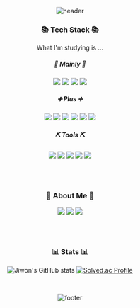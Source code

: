 <div align=center>

![header](https://capsule-render.vercel.app/api?type=wave&color=cbdd69&text=%20Jiwon-Park%20%20&height=200&fontSize=50&fontColor=6e725a)

### 📚 **Tech Stack** 📚
What I'm studying is ...
<br>
##### 📌 Mainly 📌
<img src="https://img.shields.io/badge/Java-007396?style=flat-square&logo=Java&logoColor=white"/>
<img src="https://img.shields.io/badge/Spring-6DB33F?style=flat-square&logo=Spring&logoColor=white"/>
<img src="https://img.shields.io/badge/SpringBoot-6DB33F?style=flat-square&logo=SpringBoot&logoColor=white"/>
<img src="https://img.shields.io/badge/MySQL-4479A1?style=flat-square&logo=MySQL&logoColor=white"/>

##### ➕ Plus ➕
<img src="https://img.shields.io/badge/C++-00599C?style=flat-square&logo=C%2B%2B&logoColor=white"/>
<img src="https://img.shields.io/badge/JavaScript-F7DF1E?style=flat-square&logo=JavaScript&logoColor=black"/>
<img src="https://img.shields.io/badge/jQuery-0769AD?style=flat-square&logo=jQuery&logoColor=white"/>
<img src="https://img.shields.io/badge/HTML5-E34F26?style=flat-square&logo=HTML5&logoColor=white"/>
<img src="https://img.shields.io/badge/Vue.js-4FC08D?style=flat-square&logo=Vue.js&logoColor=white"/>
<img src="https://img.shields.io/badge/BootStrap-7952B3?style=flat-square&logo=bootstrap&logoColor=white">
  
##### ⛏ Tools ⛏
<img src="https://img.shields.io/badge/EclipseIDE-2C2255?style=flat-square&logo=EclipseIDE&logoColor=white"/>
<img src="https://img.shields.io/badge/VisualStudioCode-007ACC?style=flat-square&logo=VisualStudioCode&logoColor=white"/>
<img src="https://img.shields.io/badge/AndroidStudio-3DDC84?style=flat-square&logo=AndroidStudio&logoColor=white"/>
<img src="https://img.shields.io/badge/Notion-000000?style=flat-square&logo=Notion&logoColor=white"/>
<img src="https://img.shields.io/badge/GitHub-181717?style=flat-square&logo=GitHub&logoColor=white"/>


<br><br>
### 🌿 **About Me** 🌿

<a href="mailto:jiwon0297@naver.com"><img src="https://img.shields.io/badge/Mail-EA4335?style=flat-square&logo=Gmail&logoColor=white&link=mailto:jiwon0297@naver.com"/></a>
<a href="https://blog.naver.com/PostList.naver?blogId=jiwon0297&from=postList&categoryNo=86&parentCategoryNo=86"><img src="https://img.shields.io/badge/Blog-03C75A?style=flat-square&logo=Naver&logoColor=white&link=https://blog.naver.com/PostList.naver?blogId=jiwon0297&from=postList&categoryNo=86&parentCategoryNo=86"/></a>
<a href="https://instagram.com/onpixtuxx"><img src="https://img.shields.io/badge/Instagram-E4405F?style=flat-square&logo=Instagram&logoColor=white&link=https://instagram.com/onpixtuxx"/></a>


<br><br>
### 📊 **Stats** 📊

![Jiwon's GitHub stats](https://github-readme-stats.vercel.app/api?username=jiwon0297&show_icons=true&theme=gruvbox_light&hide_title=false&hide_border=true)
[![Solved.ac Profile](http://mazassumnida.wtf/api/v2/generate_badge?boj=jiwon0297)](https://solved.ac/jiwon0297/)

<br>

![footer](https://capsule-render.vercel.app/api?type=wave&color=cbdd69&height=200&section=footer)

</div>
